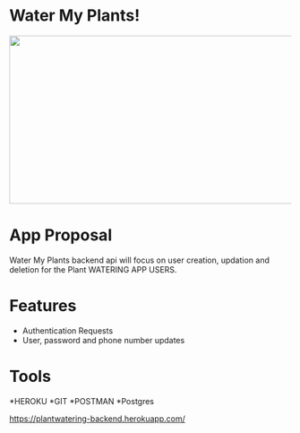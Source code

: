 # Water My Plants!
<img src="https://images.unsplash.com/photo-1470058869958-2a77ade41c02?ixlib=rb-1.2.1&ixid=MnwxMjA3fDB8MHxwaG90by1wYWdlfHx8fGVufDB8fHx8&auto=format&fit=crop&w=2670&q=80" width="1000" height="300">

# App Proposal

Water My Plants backend api will focus on user creation, updation and deletion for the Plant WATERING APP USERS. 

# Features
* Authentication Requests
* User, password and phone number updates

# Tools
*HEROKU
*GIT
*POSTMAN
*Postgres

https://plantwatering-backend.herokuapp.com/
